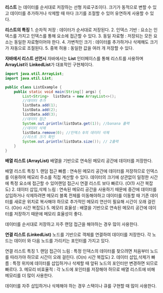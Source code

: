 **리스트** 는 데이터를 순서대로 저장하는 선형 자료구조이다. 크기가 동적으로 변할 수 있고 데이터를 추가하거나 삭제할 때 마다 크기를 조절할 수 있어 유연하게 사용할 수 있다.

**리스트의 특징** 
	1. 순차적 저장 : 데이터가 순서대로 저장된다. 
	2. 인덱스 기반 : 요소는 인덱스를 가지고 인덱스를 통해 요소에 접근할 수 있다.
	3. 동일 자료형 : 저장되는 모든 요소는 동일한 자료형이어야 한다.
	4. 가변적인 크기 : 데이터를 추가하거나 삭제해도 크기가 자동으로 조절된다.
	5. 중복 허용 : 동일한 값을 여러 개 저장할 수 있다. 

**자바에서 리스트 선언시**
자바에서는 **List** 인터페이스를 통해 리스트를 사용하며 **ArrayList**와 **LinkedList**가 대표적인 구현체이다.

``` java
import java.util.ArrayList;
import java.util.List;

public class ListExample {
    public static void main(String[] args) {
        List<String>  listData = new ArrayList<>();
        //데이터 추가
        listData.add(1);
        listData.add(2);
        listData.add(3);
        //데이터 접근
        System.out.println(listData.get(1)); //banana 출력
        //데이터 삭제
        listData.remove(0); //인덱스 0의 데이터 삭제
        //리스트 크기 확인
        System.out.println(listData.size()); // 2출력
    }
}
```


**배열 리스트 (ArrayList)** 
배열을 기반으로 연속된 메모리 공간에 데이터를 저장한다. 

배열 리스트 특징 
	1. 랜덤 접근 빠름 : 연속된 메모리 공간에 데이터를 저장하므로 인덱스를 이용하여 메모리 주소를 직접 계산할 수 있다. 데이터의 크기에 상관없이 일정한 시간에 특정 요소에 접근할 수 있어랜덤 접근시 연결 리스트 보다 빠르다. (O(1) 시간 복잡도)
	2. 데이터 삽입,삭제 느림 : 연속된 메모리 공간을 사용하기 때문에 중간에 데이터를 삽입하거나 삭제하려면 메모리 블록 전체를 이동해야하고 데이터를 이동할 때 기존 데이터를 새로운 위치로 복사해야 하므로 추가적인 메모리 연산이 필요해 시간이 오래 걸린다. (O(n) 시간 복잡도)
	5. 메모리 효율성 : 배열을 기반으로 연속된 메모리 공간에 데이터를 저장하기 때문에 메모리 효율성이 좋다.   

데이터를 순서대로 저장하고 자주 랜덤 접근을 해야하는 경우 많이 사용한다. 

**연결 리스트 (LinkedList)**
노드를 기반으로 객체를 연결하여 데이터를 저장한다. 각 노드는 데이터 와 다음 노드를 가리키는 포인터를 가지고 있다.

연결 리스트 특징 
	1. 랜덤 접근이 느림 : 특정 인덱스의 데이터를 찾으려면 처음부터 노드를 따라가야 하므로 시간이 오래 걸린다. (O(n) 시간 복잡도)
	2. 데이터 삽입,삭제가 빠름 : 특정 위치에 데이터를 삽입하거나 삭제할 때 앞뒤 노드의 포인터만 변경하면 되므로 빠르다.
	3. 메모리 비효율적 :  각 노드에 포인터를 저장해야 하므로 배열 리스트에 비해 메모리를 더 많이 사용한다. 

데이터를 자주 삽입하거나 삭제해야 하는 경우 스택이나 큐를 구현할 때 많이 사용한다. 
